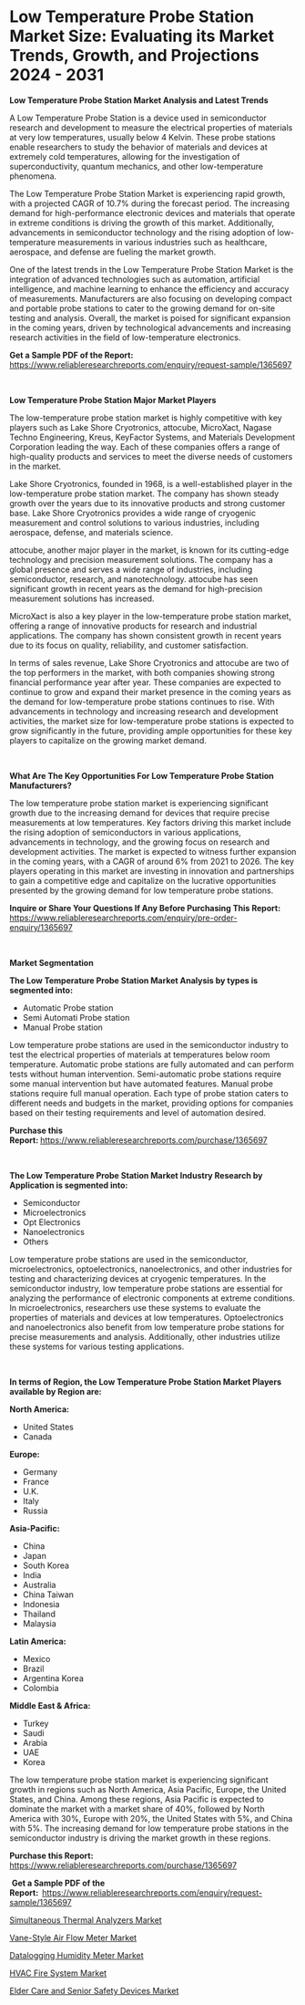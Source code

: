 <p><h1>Low Temperature Probe Station Market Size: Evaluating its Market Trends, Growth, and Projections 2024 - 2031</h1></p><p><strong>Low Temperature Probe Station Market Analysis and Latest Trends</strong></p>
<p><p>A Low Temperature Probe Station is a device used in semiconductor research and development to measure the electrical properties of materials at very low temperatures, usually below 4 Kelvin. These probe stations enable researchers to study the behavior of materials and devices at extremely cold temperatures, allowing for the investigation of superconductivity, quantum mechanics, and other low-temperature phenomena.</p><p>The Low Temperature Probe Station Market is experiencing rapid growth, with a projected CAGR of 10.7% during the forecast period. The increasing demand for high-performance electronic devices and materials that operate in extreme conditions is driving the growth of this market. Additionally, advancements in semiconductor technology and the rising adoption of low-temperature measurements in various industries such as healthcare, aerospace, and defense are fueling the market growth.</p><p>One of the latest trends in the Low Temperature Probe Station Market is the integration of advanced technologies such as automation, artificial intelligence, and machine learning to enhance the efficiency and accuracy of measurements. Manufacturers are also focusing on developing compact and portable probe stations to cater to the growing demand for on-site testing and analysis. Overall, the market is poised for significant expansion in the coming years, driven by technological advancements and increasing research activities in the field of low-temperature electronics.</p></p>
<p><strong>Get a Sample PDF of the Report:&nbsp;</strong> <a href="https://www.reliableresearchreports.com/enquiry/request-sample/1365697">https://www.reliableresearchreports.com/enquiry/request-sample/1365697</a></p>
<p>&nbsp;</p>
<p><strong>Low Temperature Probe Station Major Market Players</strong></p>
<p><p>The low-temperature probe station market is highly competitive with key players such as Lake Shore Cryotronics, attocube, MicroXact, Nagase Techno Engineering, Kreus, KeyFactor Systems, and Materials Development Corporation leading the way. Each of these companies offers a range of high-quality products and services to meet the diverse needs of customers in the market.</p><p>Lake Shore Cryotronics, founded in 1968, is a well-established player in the low-temperature probe station market. The company has shown steady growth over the years due to its innovative products and strong customer base. Lake Shore Cryotronics provides a wide range of cryogenic measurement and control solutions to various industries, including aerospace, defense, and materials science.</p><p>attocube, another major player in the market, is known for its cutting-edge technology and precision measurement solutions. The company has a global presence and serves a wide range of industries, including semiconductor, research, and nanotechnology. attocube has seen significant growth in recent years as the demand for high-precision measurement solutions has increased.</p><p>MicroXact is also a key player in the low-temperature probe station market, offering a range of innovative products for research and industrial applications. The company has shown consistent growth in recent years due to its focus on quality, reliability, and customer satisfaction.</p><p>In terms of sales revenue, Lake Shore Cryotronics and attocube are two of the top performers in the market, with both companies showing strong financial performance year after year. These companies are expected to continue to grow and expand their market presence in the coming years as the demand for low-temperature probe stations continues to rise. With advancements in technology and increasing research and development activities, the market size for low-temperature probe stations is expected to grow significantly in the future, providing ample opportunities for these key players to capitalize on the growing market demand.</p></p>
<p>&nbsp;</p>
<p><strong>What Are The Key Opportunities For Low Temperature Probe Station Manufacturers?</strong></p>
<p><p>The low temperature probe station market is experiencing significant growth due to the increasing demand for devices that require precise measurements at low temperatures. Key factors driving this market include the rising adoption of semiconductors in various applications, advancements in technology, and the growing focus on research and development activities. The market is expected to witness further expansion in the coming years, with a CAGR of around 6% from 2021 to 2026. The key players operating in this market are investing in innovation and partnerships to gain a competitive edge and capitalize on the lucrative opportunities presented by the growing demand for low temperature probe stations.</p></p>
<p><strong>Inquire or Share Your Questions If Any Before Purchasing This Report:</strong> <a href="https://www.reliableresearchreports.com/enquiry/pre-order-enquiry/1365697">https://www.reliableresearchreports.com/enquiry/pre-order-enquiry/1365697</a></p>
<p>&nbsp;</p>
<p><strong>Market Segmentation</strong></p>
<p><strong>The Low Temperature Probe Station Market Analysis by types is segmented into:</strong></p>
<p><ul><li>Automatic Probe station</li><li>Semi Automati Probe station</li><li>Manual Probe station</li></ul></p>
<p><p>Low temperature probe stations are used in the semiconductor industry to test the electrical properties of materials at temperatures below room temperature. Automatic probe stations are fully automated and can perform tests without human intervention. Semi-automatic probe stations require some manual intervention but have automated features. Manual probe stations require full manual operation. Each type of probe station caters to different needs and budgets in the market, providing options for companies based on their testing requirements and level of automation desired.</p></p>
<p><strong>Purchase this Report:&nbsp;</strong><a href="https://www.reliableresearchreports.com/purchase/1365697">https://www.reliableresearchreports.com/purchase/1365697</a></p>
<p>&nbsp;</p>
<p><strong>The Low Temperature Probe Station Market Industry Research by Application is segmented into:</strong></p>
<p><ul><li>Semiconductor</li><li>Microelectronics</li><li>Opt Electronics</li><li>Nanoelectronics</li><li>Others</li></ul></p>
<p><p>Low temperature probe stations are used in the semiconductor, microelectronics, optoelectronics, nanoelectronics, and other industries for testing and characterizing devices at cryogenic temperatures. In the semiconductor industry, low temperature probe stations are essential for analyzing the performance of electronic components at extreme conditions. In microelectronics, researchers use these systems to evaluate the properties of materials and devices at low temperatures. Optoelectronics and nanoelectronics also benefit from low temperature probe stations for precise measurements and analysis. Additionally, other industries utilize these systems for various testing applications.</p></p>
<p>&nbsp;</p>
<p><strong>In terms of Region, the Low Temperature Probe Station Market Players available by Region are:</strong></p>
<p>
    <p> <strong> North America: </strong>
        <ul>
            <li>United States</li>
            <li>Canada</li>
        </ul>
        </p> 
    <p> <strong> Europe: </strong>
        <ul>
            <li>Germany</li>
            <li>France</li>
            <li>U.K.</li>
            <li>Italy</li>
            <li>Russia</li>
        </ul>
        </p> 
    <p> <strong> Asia-Pacific: </strong>
        <ul>
            <li>China</li>
            <li>Japan</li>
            <li>South Korea</li>
            <li>India</li>
            <li>Australia</li>
            <li>China Taiwan</li>
            <li>Indonesia</li>
            <li>Thailand</li>
            <li>Malaysia</li>
        </ul>
        </p> 
    <p> <strong> Latin America: </strong>
        <ul>
            <li>Mexico</li>
            <li>Brazil</li>
            <li>Argentina Korea</li>
            <li>Colombia</li>
        </ul>
        </p> 
    <p> <strong> Middle East & Africa: </strong>
        <ul>
            <li>Turkey</li>
            <li>Saudi</li>
            <li>Arabia</li>
            <li>UAE</li>
            <li>Korea</li>
        </ul>
    </p>
    </p>
<p><p>The low temperature probe station market is experiencing significant growth in regions such as North America, Asia Pacific, Europe, the United States, and China. Among these regions, Asia Pacific is expected to dominate the market with a market share of 40%, followed by North America with 30%, Europe with 20%, the United States with 5%, and China with 5%. The increasing demand for low temperature probe stations in the semiconductor industry is driving the market growth in these regions.</p></p>
<p><strong>Purchase this Report: </strong><a href="https://www.reliableresearchreports.com/purchase/1365697">https://www.reliableresearchreports.com/purchase/1365697</a></p>
<p>&nbsp;<strong>Get a Sample PDF of the Report:&nbsp;&nbsp;</strong><a href="https://www.reliableresearchreports.com/enquiry/request-sample/1365697">https://www.reliableresearchreports.com/enquiry/request-sample/1365697</a></p>
<p><strong></strong></p>
<p><p><a href="https://medium.com/@darienhoppe3434/simultaneous-thermal-analyzers-nbsp-market-focuses-on-market-share-size-and-projected-forecast-20cecc896743">Simultaneous Thermal Analyzers Market</a></p><p><a href="https://medium.com/@darienhoppe3434/vane-style-air-flow-meter-market-research-report-its-history-and-forecast-2024-to-2031-90b8b8cc1434">Vane-Style Air Flow Meter Market</a></p><p><a href="https://medium.com/@darienhoppe3434/analyzing-datalogging-humidity-meter-market-global-industry-perspective-and-forecast-2024-to-8bc8cffbe510">Datalogging Humidity Meter Market</a></p><p><a href="https://medium.com/@darienhoppe3434/hvac-fire-system-market-size-market-outlook-and-market-forecast-2024-to-2031-a2a95ec87b99">HVAC Fire System Market</a></p><p><a href="https://medium.com/p/54a6a384b37d/edit">Elder Care and Senior Safety Devices Market</a></p></p>